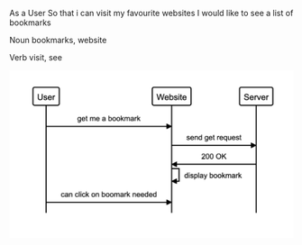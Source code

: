 As a User
So that i can visit my favourite websites
I would like to see a list of bookmarks

Noun
bookmarks, website

Verb
visit, see

![Test Image 1](Screenshot.PNG)